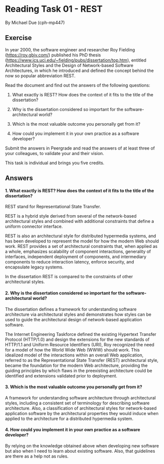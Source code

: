 # Reading Task 01 - REST

By Michael Due (cph-mp447)

## Exercise

In year 2000, the software engineer and researcher Roy Fielding (https://roy.gbiv.com/) published his PhD thesis (https://www.ics.uci.edu/~fielding/pubs/dissertation/top.htm), entitled Architectural Styles and the Design of Network-based Software Architectures, in which he introduced and defined the concept behind the now so popular abbreviation REST.

Read the document and find out the answers of the following questions:

1. What exactly is REST? How does the context of it fits to the title of the dissertation?

2. Why is the dissertation considered so important for the software-architectural world?

3. Which is the most valuable outcome you personally get from it?

4. How could you implement it in your own practice as a software developer?

Submit the answers in Peergrade and read the answers of at least three of your colleagues, to validate your and their vision.

This task is individual and brings you five credits.

## Answers

#### 1. What exactly is REST? How does the context of it fits to the title of the dissertation?

REST stand for Representational State Transfer.

REST is a hybrid style derived from several of the network-based architectural styles and combined with additional constraints that define a uniform connector interface.

REST is also an architectural style for distributed hypermedia systems, and has been developed to represent the model for how the modern Web should work. REST provides a set of architectural constraints that, when applied as a whole, emphasizes scalability of component interactions, generality of interfaces, independent deployment of components, and intermediary components to reduce interaction latency, enforce security, and encapsulate legacy systems.

In the dissertation REST is compared to the constraints of other architectural styles. 

#### 2. Why is the dissertation considered so important for the software-architectural world?

The dissertation defines a framework for understanding software architecture via architectural styles and demonstrates how styles can be used to guide the architectural design of network-based application software. 

The Internet Engineering Taskforce defined the existing Hypertext Transfer Protocol (HTTP/1.0) and design the extensions for the new standards of HTTP/1.1 and Uniform Resource Identifiers (URI), Roy recognized the need for a model of how the World Wide Web (WWW) should work. This idealized model of the interactions within an overall Web application, referred to as the Representational State Transfer (REST) architectural style, became the foundation for the modern Web architecture, providing the guiding principles by which flaws in the preexisting architecture could be identified and extensions validated prior to deployment.


#### 3. Which is the most valuable outcome you personally get from it?

A framework for understanding software architecture through architectural styles, including a consistent set of terminology for describing software architecture. Also, a classification of architectural styles for network-based application software by the architectural properties they would induce when applied to the architecture for a distributed hypermedia system.

#### 4. How could you implement it in your own practice as a software developer?

By relying on the knowledge obtained above when developing new software but also when I need to learn about existing software. Also, that guidelines are there as a help not as rules.  